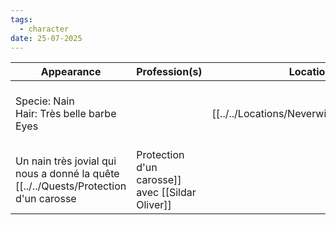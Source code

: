 ```yaml
---
tags:
  - character
date: 25-07-2025
---
```


| **Appearance**                                 | **Profession**(s) | **Locations**                                | **Relations**                                             |
| ---------------------------------------------- | ----------------- | -------------------------------------------- | --------------------------------------------------------- |
| Specie: Nain<br>Hair: Très belle barbe<br>Eyes |                   | [[../../Locations/Neverwinter\|Neverwinter]] | cousin de [[Gwenaelle]], travaille avec [[Sildar Oliver]] |
Un nain très jovial qui nous a donné la quête [[../../Quests/Protection d'un carosse|Protection d'un carosse]] avec [[Sildar Oliver]]